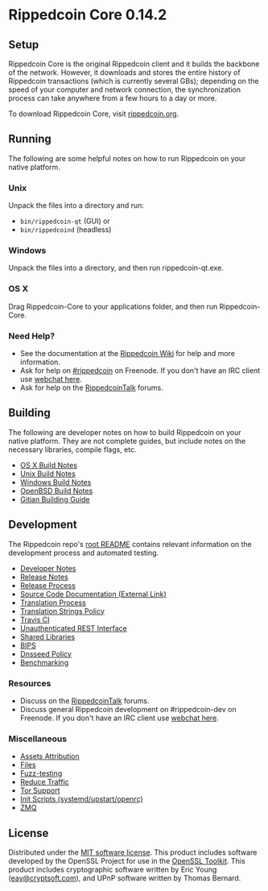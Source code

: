 Rippedcoin Core 0.14.2
=====================

Setup
---------------------
Rippedcoin Core is the original Rippedcoin client and it builds the backbone of the network. However, it downloads and stores the entire history of Rippedcoin transactions (which is currently several GBs); depending on the speed of your computer and network connection, the synchronization process can take anywhere from a few hours to a day or more.

To download Rippedcoin Core, visit [rippedcoin.org](https://rippedcoin.org).

Running
---------------------
The following are some helpful notes on how to run Rippedcoin on your native platform.

### Unix

Unpack the files into a directory and run:

- `bin/rippedcoin-qt` (GUI) or
- `bin/rippedcoind` (headless)

### Windows

Unpack the files into a directory, and then run rippedcoin-qt.exe.

### OS X

Drag Rippedcoin-Core to your applications folder, and then run Rippedcoin-Core.

### Need Help?

* See the documentation at the [Rippedcoin Wiki](https://rippedcoin.info/)
for help and more information.
* Ask for help on [#rippedcoin](http://webchat.freenode.net?channels=rippedcoin) on Freenode. If you don't have an IRC client use [webchat here](http://webchat.freenode.net?channels=rippedcoin).
* Ask for help on the [RippedcoinTalk](https://rippedcointalk.io/) forums.

Building
---------------------
The following are developer notes on how to build Rippedcoin on your native platform. They are not complete guides, but include notes on the necessary libraries, compile flags, etc.

- [OS X Build Notes](build-osx.md)
- [Unix Build Notes](build-unix.md)
- [Windows Build Notes](build-windows.md)
- [OpenBSD Build Notes](build-openbsd.md)
- [Gitian Building Guide](gitian-building.md)

Development
---------------------
The Rippedcoin repo's [root README](/README.md) contains relevant information on the development process and automated testing.

- [Developer Notes](developer-notes.md)
- [Release Notes](release-notes.md)
- [Release Process](release-process.md)
- [Source Code Documentation (External Link)](https://dev.visucore.com/rippedcoin/doxygen/)
- [Translation Process](translation_process.md)
- [Translation Strings Policy](translation_strings_policy.md)
- [Travis CI](travis-ci.md)
- [Unauthenticated REST Interface](REST-interface.md)
- [Shared Libraries](shared-libraries.md)
- [BIPS](bips.md)
- [Dnsseed Policy](dnsseed-policy.md)
- [Benchmarking](benchmarking.md)

### Resources
* Discuss on the [RippedcoinTalk](https://rippedcointalk.io/) forums.
* Discuss general Rippedcoin development on #rippedcoin-dev on Freenode. If you don't have an IRC client use [webchat here](http://webchat.freenode.net/?channels=rippedcoin-dev).

### Miscellaneous
- [Assets Attribution](assets-attribution.md)
- [Files](files.md)
- [Fuzz-testing](fuzzing.md)
- [Reduce Traffic](reduce-traffic.md)
- [Tor Support](tor.md)
- [Init Scripts (systemd/upstart/openrc)](init.md)
- [ZMQ](zmq.md)

License
---------------------
Distributed under the [MIT software license](/COPYING).
This product includes software developed by the OpenSSL Project for use in the [OpenSSL Toolkit](https://www.openssl.org/). This product includes
cryptographic software written by Eric Young ([eay@cryptsoft.com](mailto:eay@cryptsoft.com)), and UPnP software written by Thomas Bernard.
